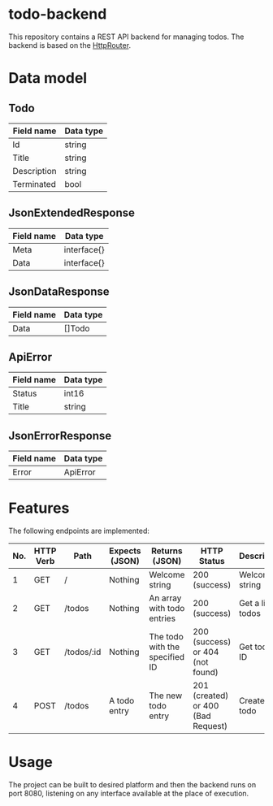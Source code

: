# todo-backend
This repository contains a REST API backend for managing todos. The backend is based on the [HttpRouter](https://github.com/julienschmidt/httprouter).

# Data model
## Todo
| Field name  | Data type |
|-------------|-----------|
| Id          | string    |
| Title       | string    |
| Description | string    |
| Terminated  | bool      |

## JsonExtendedResponse
| Field name | Data type   |
|------------|-------------|
| Meta       | interface{} |
| Data       | interface{} |

## JsonDataResponse
| Field name | Data type |
|------------|-----------|
| Data       | []Todo    |

## ApiError
| Field name | Data type |
|------------|-----------|
| Status     | int16     |
| Title      | string    |

## JsonErrorResponse
| Field name  | Data type |
|-------------|-----------|
| Error       | ApiError  |

# Features
The following endpoints are implemented:

| No. | HTTP Verb | Path       | Expects (JSON) | Returns (JSON)                 | HTTP Status                         | Description         |
|-----|-----------|------------|----------------|--------------------------------|-------------------------------------|---------------------|
| 1   | GET       | /          | Nothing        | Welcome string                 | 200 (success)                       | Welcome string      |
| 2   | GET       | /todos     | Nothing        | An array with todo entries     | 200 (success)                       | Get a list of todos |
| 3   | GET       | /todos/:id | Nothing        | The todo with the specified ID | 200 (success) or 404 (not found)    | Get todo by ID      |
| 4   | POST      | /todos     | A todo entry   | The new todo entry             | 201 (created) or 400 (Bad Request)  | Create new todo     |

# Usage
The project can be built to desired platform and then the backend runs on port 8080, listening on any interface available at the place of execution.